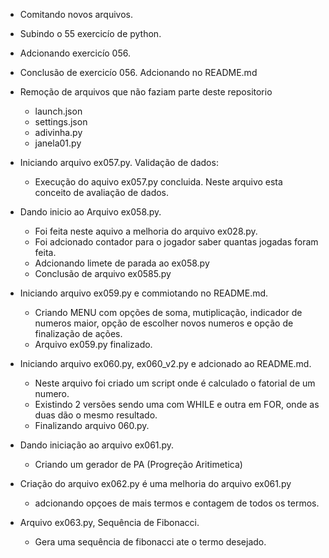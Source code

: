 -   Comitando novos arquivos.
-   Subindo o 55 exercicío de python. 
-   Adcionando exercicío 056.
-   Conclusão de exercicío 056. Adcionando no README.md
-   Remoção de arquivos que não faziam parte deste repositorio

    -   launch.json
    -   settings.json
    -   adivinha.py
    -   janela01.py
-   Iniciando arquivo ex057.py. Validação de dados:
    -   Execução do aquivo ex057.py concluida. Neste arquivo esta conceito de avaliação de dados.
-   Dando inicio ao Arquivo ex058.py.
    -   Foi feita neste aquivo a melhoria do arquivo ex028.py.
    -   Foi adcionado contador para o jogador saber quantas jogadas foram feita.
    -   Adcionando limete de parada ao ex058.py
    -   Conclusão de arquivo ex0585.py
-   Iniciando arquivo ex059.py e commiotando no README.md.
    -   Criando MENU com opções de soma, mutiplicação, indicador de numeros maior, opção de escolher novos numeros e opção de finalização de ações.
    -   Arquivo ex059.py finalizado.
-   Iniciando arquivo ex060.py, ex060_v2.py e adcionado ao README.md.
    -   Neste arquivo foi criado um script onde é calculado o fatorial de um numero.
    -   Existindo 2 versões sendo uma com WHILE e outra em FOR, onde as duas dão o mesmo resultado.
    -   Finalizando arquivo 060.py.
-   Dando iniciação ao arquivo ex061.py.
    -   Criando um gerador de PA (Progreção Aritimetica)
-   Criação do arquivo ex062.py é uma melhoria do arquivo ex061.py 
    -   adcionando opçoes de mais termos e contagem de todos os termos.
-   Arquivo ex063.py, Sequência de Fibonacci.
    -   Gera uma sequência de fibonacci ate o termo desejado.
    
    